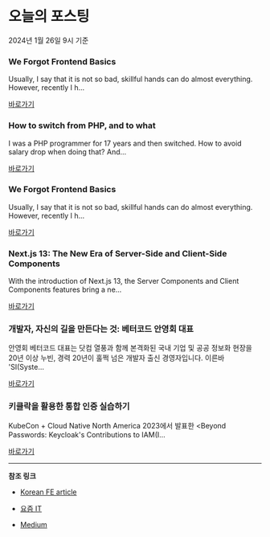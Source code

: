# 오늘의 포스팅 
2024년 1월 26일 9시 기준 

### We Forgot Frontend Basics 

 Usually, I say that it is not so bad, skillful hands can do almost everything. However, recently I h... 

 [바로가기](https://medium.com/stackademic/we-forgot-frontend-basics-2f9a1c4dabaa?responsesOpen=true&sortBy=REVERSE_CHRON&source=topic_portal_recommended_stories---------0-84----------javascript----------0bbedfba_7938_476f_a2c9_8094d74cdff1-------) 

### How to switch from PHP, and to what 

 I was a PHP programmer for 17 years and then switched. How to avoid salary drop when doing that? And... 

 [바로가기](https://medium.com/@alexey.inkin/how-to-switch-from-php-and-to-what-a740623bfae5?responsesOpen=true&sortBy=REVERSE_CHRON&source=topic_portal_recommended_stories---------0-84----------typescript----------3515952d_be44_419a_a947_c96ce8cd39cd-------) 

### We Forgot Frontend Basics 

 Usually, I say that it is not so bad, skillful hands can do almost everything. However, recently I h... 

 [바로가기](https://medium.com/stackademic/we-forgot-frontend-basics-2f9a1c4dabaa?responsesOpen=true&sortBy=REVERSE_CHRON&source=topic_portal_recommended_stories---------0-84----------frontend----------d12c90aa_f028_4451_8bd4_8e7af6d6940c-------) 

### Next.js 13: The New Era of Server-Side and Client-Side Components 

 With the introduction of Next.js 13, the Server Components and Client Components features bring a ne... 

 [바로가기](https://medium.com/@emreesrc/next-js-13-the-new-era-of-server-side-and-client-side-components-93a02b5ad705?responsesOpen=true&sortBy=REVERSE_CHRON&source=topic_portal_recommended_stories---------0-84----------reactjs----------d2292a2e_d378_4696_a0cd_6f80337b5780-------) 

### 개발자, 자신의 길을 만든다는 것: 베터코드 안영회 대표 

 안영회 베터코드 대표는 닷컴 열풍과 함께 본격화된 국내 기업 및 공공 정보화 현장을 20년 이상 누빈, 경력 20년이 훌쩍 넘은 개발자 출신 경영자입니다. 이른바 'SI(Syste... 

 [바로가기](https://yozm.wishket.com/magazine/detail/2431/) 

### 키클락을 활용한 통합 인증 실습하기 

 KubeCon + Cloud Native North America 2023에서 발표한 <Beyond Passwords: Keycloak's Contributions to IAM(I... 

 [바로가기](https://yozm.wishket.com/magazine/detail/2429/) 

---

**참조 링크**

- [Korean FE article](https://kofearticle.substack.com) 

- [요즘 IT](https://yozm.wishket.com/magazine) 

- [Medium](https://medium.com) 

